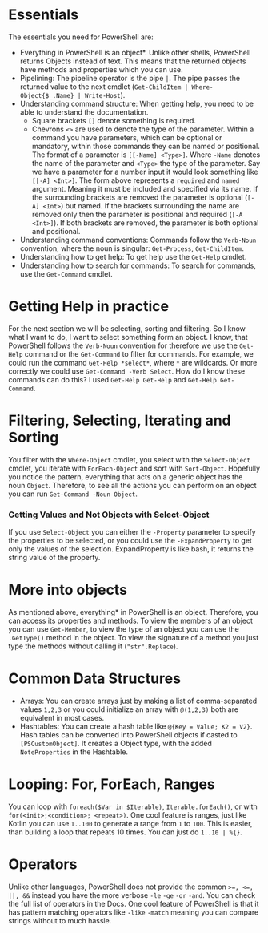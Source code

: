 # Essentials
The essentials you need for PowerShell are:
- Everything in PowerShell is an object*. Unlike other shells, PowerShell returns Objects instead of text.
This means that the returned objects have methods and properties which you can use.
- Pipelining: The pipeline operator is the pipe `|`. The pipe passes the returned value to the next cmdlet (`Get-ChildItem | Where-Object{$_.Name} | Write-Host`).
- Understanding command structure: When getting help, you need to be able to understand
the documentation.
    - Square brackets `[]` denote something is required.
    - Chevrons `<>` are used to denote the type of the parameter.
Within a command you have parameters, which can be optional or mandatory, within those commands
they can be named or positional. The format of a parameter is `[[-Name] <Type>]`. Where `-Name` 
denotes the name of the parameter and `<Type>` the type of the parameter. Say we have a parameter
for a number input it would look something like `[[-A] <Int>]`. The form above represents a `required`
and `named` argument. Meaning it must be included and specified via its name. If the surrounding brackets
are removed the parameter is optional (`[-A] <Int>`) but named. If the brackets surrounding the name are removed
only then the parameter is positional and required (`[-A <Int>]`). If both brackets are removed, the parameter is both
optional and positional.
- Understanding command conventions: Commands follow the `Verb-Noun` convention, where the noun is singular: `Get-Process`, `Get-ChildItem`.
- Understanding how to get help: To get help use the `Get-Help` cmdlet.
- Understanding how to search for commands: To search for commands, use the `Get-Command` cmdlet.

# Getting Help in practice
For the next section we will be selecting, sorting and filtering. So I know what I want to do, I want to select something form an object. I know,
that PowerShell follows the `Verb-Noun` convention for therefore we use the `Get-Help` command or the `Get-Command` to filter for commands. For example,
we could run the command `Get-Help *select*`, where `*` are wildcards. Or more correctly we could use `Get-Command -Verb Select`. How do I know these 
commands can do this? I used `Get-Help Get-Help` and `Get-Help Get-Command`.

# Filtering, Selecting, Iterating and Sorting
You filter with the `Where-Object` cmdlet, you select with the `Select-Object` cmdlet, you iterate with `ForEach-Object` and sort with `Sort-Object`.
Hopefully you notice the pattern, everything that acts on a generic object has the noun `Object`. Therefore, to see all the actions you can perform on an 
object you can run `Get-Command -Noun Object`. 

### Getting Values and Not Objects with Select-Object
If you use `Select-Object` you can either the `-Property` parameter to specify the properties to be selected, or you could use the
`-ExpandProperty` to get only the values of the selection. ExpandProperty is like bash, it returns the string value of the property.

# More into objects
As mentioned above, everything* in PowerShell is an object. Therefore, you can access its properties and methods. To view the members of an object you 
can use `Get-Member`, to view the type of an object you can use the `.GetType()` method in the object. To view the signature of a method you just type
the methods without calling it (`"str".Replace`). 

# Common Data Structures
- Arrays: You can create arrays just by making a list of comma-separated values `1,2,3` or you 
could initialize an array with `@(1,2,3)` both are equivalent in most cases.
- Hashtables: You can create a hash table like `@{Key = Value; K2 = V2}`. Hash tables can be converted 
into PowerShell objects if casted to `[PSCustomObject]`. It creates a Object type, with the 
added `NoteProperties` in the Hashtable.

# Looping: For, ForEach, Ranges
You can loop with `foreach($Var in $Iterable)`, `Iterable.forEach()`, or with `for(<init>;<condition>; <repeat>)`.
One cool feature is ranges, just like Kotlin you can use `1..100` to generate a range from `1` to `100`. This is easier,
than building a loop that repeats 10 times. You can just do `1..10 | %{}`.

# Operators
Unlike other languages, PowerShell does not provide the common `>=, <=, ||, &&` instead you have the more 
verbose `-le` `-ge` `-or` `-and`. You can check the full list of operators in the Docs. One cool feature of 
PowerShell is that it has pattern matching operators like `-like` `-match` meaning you can 
compare strings without to much hassle.
